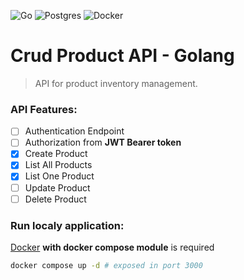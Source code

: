 ![Go](https://img.shields.io/badge/go-%2300ADD8.svg?style=for-the-badge&logo=go&logoColor=white)
![Postgres](https://img.shields.io/badge/postgres-%23316192.svg?style=for-the-badge&logo=postgresql&logoColor=white)
![Docker](https://img.shields.io/badge/docker-%230db7ed.svg?style=for-the-badge&logo=docker&logoColor=white)

# Crud Product API - Golang

>API for product inventory management.

### API Features:
- [ ] Authentication Endpoint
- [ ] Authorization from **JWT Bearer token**
- [x] Create Product
- [x] List All Products
- [x] List One Product
- [ ] Update Product
- [ ] Delete Product

### Run localy application:
[Docker](https://www.docker.com/) **with docker compose module** is required

```bash
docker compose up -d # exposed in port 3000
```

